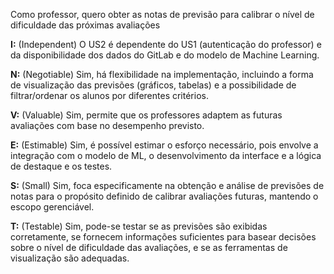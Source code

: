 Como professor, quero obter as notas de previsão para  calibrar o nível de dificuldade das próximas avaliações

**I:** (Independent) O US2 é dependente do US1 (autenticação do professor) e da disponibilidade dos dados do GitLab e do modelo de Machine Learning.

**N:** (Negotiable) Sim, há flexibilidade na implementação, incluindo a forma de visualização das previsões (gráficos, tabelas) e a possibilidade de filtrar/ordenar os alunos por diferentes critérios.

**V:** (Valuable) Sim, permite que os professores adaptem as futuras avaliações com base no desempenho previsto.

**E:** (Estimable) Sim, é possível estimar o esforço necessário, pois envolve a integração com o modelo de ML, o desenvolvimento da interface e a lógica de destaque e os testes.

**S:** (Small) Sim, foca especificamente na obtenção e análise de previsões de notas para o propósito definido de calibrar avaliações futuras, mantendo o escopo gerenciável.

**T:** (Testable) Sim, pode-se testar se as previsões são exibidas corretamente, se fornecem informações suficientes para basear decisões sobre o nível de dificuldade das avaliações, e se as ferramentas de visualização são adequadas.
